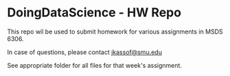 # DoingDataScience - HW Repo

This repo wil be used to submit homework for various assignments in MSDS 6306.

In case of questions, please contact jkassof@smu.edu

See appropriate folder for all files for that week's assignment.